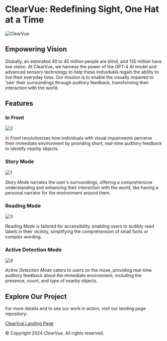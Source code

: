 # ClearVue: Redefining Sight, One Hat at a Time

![ClearVue](https://github.com/GloverTheProgrammer/ClearVue/assets/117209189/578a8c82-ff94-442d-acab-30aa8d175561)



## Empowering Vision

Globally, an estimated 40 to 45 million people are blind, and 135 million have low vision. At ClearVue, we harness the power of the GPT-4 AI model and advanced sensory technology to help these individuals regain the ability to live their everyday lives. Our mission is to enable the visually impaired to 'see' their surroundings through auditory feedback, transforming their interaction with the world.

## Features

### In Front
![2](https://github.com/GloverTheProgrammer/ClearVue/assets/67079589/7c825485-356b-472e-9ce1-3c922eef2e2e)


*In Front* revolutionizes how individuals with visual impairments perceive their immediate environment by providing short, real-time auditory feedback to identify nearby objects.

### Story Mode
![1](https://github.com/GloverTheProgrammer/ClearVue/assets/67079589/3d0a8073-ff5d-4b8d-83d5-837bbb9730ef)


*Story Mode* narrates the user's surroundings, offering a comprehensive understanding and enhancing their interaction with the world, like having a personal narrator for the environment around them.

### Reading Mode
![3](https://github.com/GloverTheProgrammer/ClearVue/assets/67079589/d4831747-ef07-44db-b37c-c9bf6cfabeac)


*Reading Mode* is tailored for accessibility, enabling users to audibly read labels in their vicinity, simplifying the comprehension of small fonts or complex wording.

### Active Detection Mode
![4](https://github.com/GloverTheProgrammer/ClearVue/assets/67079589/5a666848-be7b-4844-bb85-592d855dd6e3)


*Active Detection Mode* caters to users on the move, providing real-time auditory feedback about the immediate environment, including the presence, count, and type of nearby objects.

## Explore Our Project

For more details and to see our work in action, visit our landing page repository:

[ClearVue Landing Page](https://clearvue.tech)

© Copyright 2024 ClearVue. All rights reserved.

